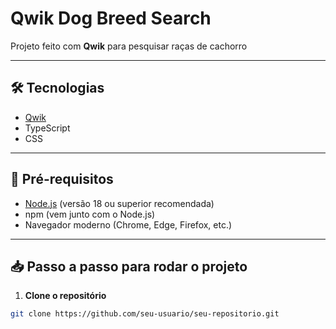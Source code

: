 # Qwik Dog Breed Search

Projeto feito com **Qwik** para pesquisar raças de cachorro 

---

## 🛠 Tecnologias

- [Qwik](https://qwik.builder.io/)  
- TypeScript  
- CSS  

---

## 🚀 Pré-requisitos

- [Node.js](https://nodejs.org/) (versão 18 ou superior recomendada)  
- npm (vem junto com o Node.js)  
- Navegador moderno (Chrome, Edge, Firefox, etc.)  

---

## 📥 Passo a passo para rodar o projeto

1. **Clone o repositório**

```bash
git clone https://github.com/seu-usuario/seu-repositorio.git
